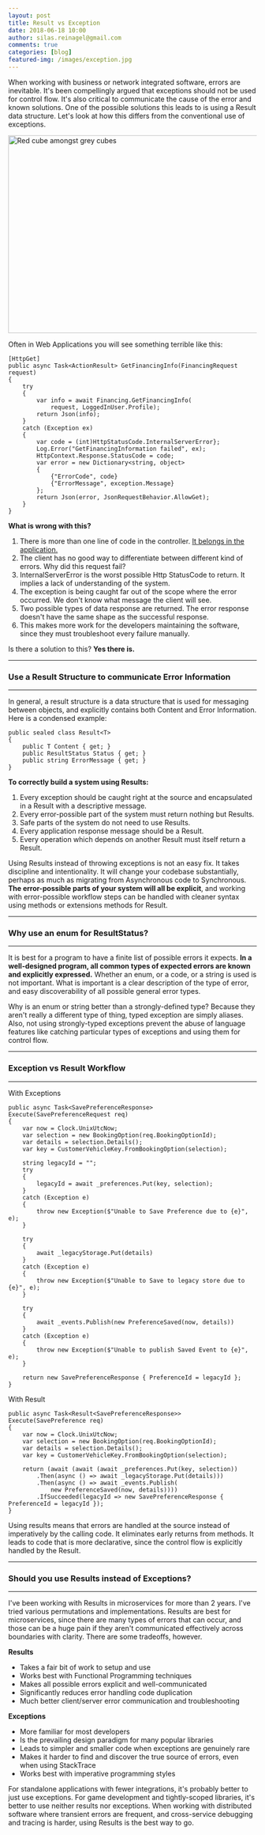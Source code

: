 ```yaml
---
layout: post
title: Result vs Exception
date: 2018-06-18 10:00
author: silas.reinagel@gmail.com
comments: true
categories: [blog]
featured-img: /images/exception.jpg
---
```


When working with business or network integrated software, errors are inevitable. It's been compellingly argued that exceptions should not be used for control flow. It's also critical to communicate the cause of the error and known solutions. One of the possible solutions this leads to is using a Result data structure. Let's look at how this differs from the conventional use of exceptions. 

<div class="container"><img src="/images/exception.jpg" alt="Red cube amongst grey cubes" width="700" height="400" /></div>

Often in Web Applications you will see something terrible like this:

```
[HttpGet]
public async Task<ActionResult> GetFinancingInfo(FinancingRequest request)
{
    try
    {
        var info = await Financing.GetFinancingInfo(
            request, LoggedInUser.Profile);
        return Json(info);
    }
    catch (Exception ex)
    {
        var code = (int)HttpStatusCode.InternalServerError};
        Log.Error("GetFinancingInformation failed", ex);
        HttpContext.Response.StatusCode = code;
        var error = new Dictionary<string, object>
        {
            {"ErrorCode", code}
            {"ErrorMessage", exception.Message}
        };
        return Json(error, JsonRequestBehavior.AllowGet);
    }
}
```

<strong>What is wrong with this?</strong>

1. There is more than one line of code in the controller. [It belongs in the application.](http://silasreinagel.com/2017/03/28/keep-your-asp-net-controllers-code-free/)
2. The client has no good way to differentiate between different kind of errors. Why did this request fail? 
3. InternalServerError is the worst possible Http StatusCode to return. It implies a lack of understanding of the system.
4. The exception is being caught far out of the scope where the error occurred. We don't know what message the client will see.
5. Two possible types of data response are returned. The error response doesn't have the same shape as the successful response.
6. This makes more work for the developers maintaining the software, since they must troubleshoot every failure manually.

Is there a solution to this? <strong>Yes there is.</strong> 

----

### Use a Result Structure to communicate Error Information

----

In general, a result structure is a data structure that is used for messaging between objects, and explicitly contains both Content and Error Information. Here is a condensed example:

```
public sealed class Result<T>
{
    public T Content { get; }
    public ResultStatus Status { get; }
    public string ErrorMessage { get; }
}
```

<strong>To correctly build a system using Results:</strong>

1. Every exception should be caught right at the source and encapsulated in a Result with a descriptive message.
2. Every error-possible part of the system must return nothing but Results. 
3. Safe parts of the system do not need to use Results. 
4. Every application response message should be a Result.
5. Every operation which depends on another Result must itself return a Result.

Using Results instead of throwing exceptions is not an easy fix. It takes discipline and intentionality. It will change your codebase substantially, perhaps as much as migrating from Asynchronous code to Synchronous. <strong>The error-possible parts of your system will all be explicit</strong>, and working with error-possible workflow steps can be handled with cleaner syntax using methods or extensions methods for Result.

----

### Why use an enum for ResultStatus?

----

It is best for a program to have a finite list of possible errors it expects. <strong>In a well-designed program, all common types of expected errors are known and explicitly expressed.</strong> Whether an enum, or a code, or a string is used is not important. What is important is a clear description of the type of error, and easy discoverability of all possible general error types.

Why is an enum or string better than a strongly-defined type? Because they aren't really a different type of thing, typed exception are simply aliases. Also, not using strongly-typed exceptions prevent the abuse of language features like catching particular types of exceptions and using them for control flow.

----

### Exception vs Result Workflow

----

With Exceptions

```
public async Task<SavePreferenceResponse> Execute(SavePreferenceRequest req)
{
    var now = Clock.UnixUtcNow;
    var selection = new BookingOption(req.BookingOptionId);
    var details = selection.Details();
    var key = CustomerVehicleKey.FromBookingOption(selection);

    string legacyId = "";
    try
    {
        legacyId = await _preferences.Put(key, selection);
    }
    catch (Exception e)
    {
        throw new Exception($"Unable to Save Preference due to {e}", e);
    }
    
    try
    {
        await _legacyStorage.Put(details)
    }
    catch (Exception e)
    {
        throw new Exception($"Unable to Save to legacy store due to {e}", e);
    }
        
    try
    {
        await _events.Publish(new PreferenceSaved(now, details))
    }
    catch (Exception e)
    {
        throw new Exception($"Unable to publish Saved Event to {e}", e);
    }

    return new SavePreferenceResponse { PreferenceId = legacyId };
}
```

With Result

```
public async Task<Result<SavePreferenceResponse>> Execute(SavePreference req)
{
    var now = Clock.UnixUtcNow;
    var selection = new BookingOption(req.BookingOptionId);
    var details = selection.Details();
    var key = CustomerVehicleKey.FromBookingOption(selection);

    return (await (await (await _preferences.Put(key, selection))
        .Then(async () => await _legacyStorage.Put(details)))
        .Then(async () => await _events.Publish(
            new PreferenceSaved(now, details))))
        .IfSucceeded(legacyId => new SavePreferenceResponse { PreferenceId = legacyId });
}
```

Using results means that errors are handled at the source instead of imperatively by the calling code. It eliminates early returns from methods. It leads to code that is more declarative, since the control flow is explicitly handled by the Result. 

----

### Should you use Results instead of Exceptions?

----

I've been working with Results in microservices for more than 2 years. I've tried various permutations and implementations. Results are best for microservices, since there are many types of errors that can occur, and those can be a huge pain if they aren't communicated effectively across boundaries with clarity. There are some tradeoffs, however.

**Results**
- Takes a fair bit of work to setup and use
- Works best with Functional Programming techniques
- Makes all possible errors explicit and well-communicated
- Significantly reduces error handling code duplication
- Much better client/server error communication and troubleshooting

**Exceptions**
- More familiar for most developers
- Is the prevailing design paradigm for many popular libraries
- Leads to simpler and smaller code when exceptions are genuinely rare
- Makes it harder to find and discover the true source of errors, even when using StackTrace
- Works best with imperative programming styles

For standalone applications with fewer integrations, it's probably better to just use exceptions. For game development and tightly-scoped libraries, it's better to use neither results nor exceptions. When working with distributed software where transient errors are frequent, and cross-service debugging and tracing is harder, using Results is the best way to go. 
